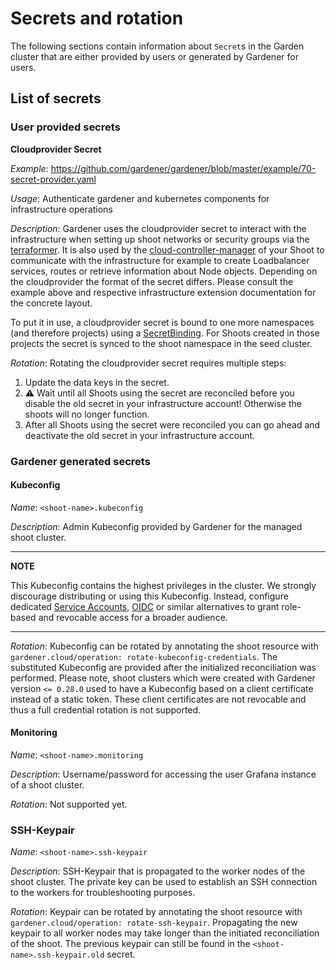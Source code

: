 # Secrets and rotation

The following sections contain information about `Secret`s in the Garden cluster that are either provided by users or
generated by Gardener for users.

## List of secrets

### User provided secrets

**Cloudprovider Secret**

*Example*: https://github.com/gardener/gardener/blob/master/example/70-secret-provider.yaml

*Usage*: Authenticate gardener and kubernetes components for infrastructure operations

*Description*: Gardener uses the cloudprovider secret to interact with the infrastructure when setting up shoot networks or security groups via the [terraformer](https://github.com/gardener/terraformer). It is also used by the [cloud-controller-manager](https://kubernetes.io/docs/concepts/architecture/cloud-controller/) of your Shoot to communicate with the infrastructure for example to create Loadbalancer services, routes or retrieve information about Node objects.
Depending on the cloudprovider the format of the secret differs. Please consult the example above and respective infrastructure extension documentation for the concrete layout.

To put it in use, a cloudprovider secret is bound to one more namespaces (and therefore projects) using a [SecretBinding](https://github.com/gardener/gardener/blob/master/example/80-secretbinding.yaml). For Shoots created in those projects the secret is synced to the shoot namespace in the seed cluster.

*Rotation*: Rotating the cloudprovider secret requires multiple steps:

1. Update the data keys in the secret.
2. :warning: Wait until all Shoots using the secret are reconciled before you disable the old secret in your infrastructure account! Otherwise the shoots will no longer function.
3. After all Shoots using the secret were reconciled you can go ahead and deactivate the old secret in your infrastructure account.

### Gardener generated secrets

#### Kubeconfig

*Name*: `<shoot-name>.kubeconfig`

*Description*: Admin Kubeconfig provided by Gardener for the managed shoot cluster.

---
**NOTE**

This Kubeconfig contains the highest privileges in the cluster. We strongly discourage distributing or using this Kubeconfig. 
Instead, configure dedicated [Service Accounts](https://kubernetes.io/docs/tasks/configure-pod-container/configure-service-account/),
[OIDC](https://kubernetes.io/docs/reference/access-authn-authz/authentication/#openid-connect-tokens) or similar alternatives
to grant role-based and revocable access for a broader audience.

---

*Rotation*: Kubeconfig can be rotated by annotating the shoot resource with `gardener.cloud/operation: rotate-kubeconfig-credentials`.
The substituted Kubeconfig are provided after the initialized reconciliation was performed. Please note, shoot clusters 
which were created with Gardener version `<= 0.28.0` used to have a Kubeconfig based on a client certificate instead of a static token.
These client certificates are not revocable and thus a full credential rotation is not supported.

#### Monitoring

*Name*: `<shoot-name>.monitoring`

*Description*: Username/password for accessing the user Grafana instance of a shoot cluster.

*Rotation*: Not supported yet.

### SSH-Keypair

*Name*: `<shoot-name>.ssh-keypair`

*Description*: SSH-Keypair that is propagated to the worker nodes of the shoot cluster.
The private key can be used to establish an SSH connection to the workers for troubleshooting purposes.

*Rotation*: Keypair can be rotated by annotating the shoot resource with `gardener.cloud/operation: rotate-ssh-keypair`.
Propagating the new keypair to all worker nodes may take longer than the initiated reconciliation of the shoot.
The previous keypair can still be found in the `<shoot-name>.ssh-keypair.old` secret. 
